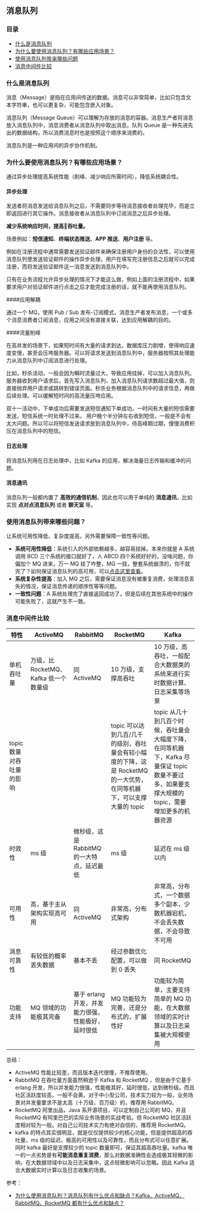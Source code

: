 ## 消息队列



### 目录

- [什么是消息队列](#什么是消息队列)
- [为什么要使用消息队列？有哪些应用场景？](#为什么要使用消息队列有哪些应用场景)
- [使用消息队列带来哪些问题](#使用消息队列带来哪些问题)
- [消息中间件比较](#消息中间件比较)

### 什么是消息队列

消息（Message）是指在应用间传送的数据。消息可以非常简单，比如只包含文本字符串，也可以更复杂，可能包含嵌入对象。

消息队列（Message Queue）可以理解为存放的消息的容器。消息生产者将消息放入消息队列中，消息消费者从消息队列中取出消息。队列 Queue 是一种先进先出的数据结构，所以消费消息时也是按照这个顺序来消费的。

消息队列是一种应用间的异步协作机制。



### 为什么要使用消息队列？有哪些应用场景？

通过异步处理提高系统性能（削峰、减少响应所需时间），降低系统耦合性。



#### 异步处理

发送者将消息发送给消息队列之后，不需要同步等待消息接收者处理完毕，而是立即返回进行其它操作。消息接收者从消息队列中订阅消息之后异步处理。

**减少系统响应时间，提高吞吐量。**

场景例如：**短信通知**、**终端状态推送**、**APP 推送**、**用户注册** 等。

例如在注册流程中通常需要发送验证邮件来确保注册用户身份的合法性，可以使用消息队列使发送验证邮件的操作异步处理，用户在填写完注册信息之后就可以完成注册，而将发送验证邮件这一消息发送到消息队列中。

只有在业务流程允许异步处理的情况下才能这么做，例如上面的注册流程中，如果要求用户对验证邮件进行点击之后才能完成注册的话，就不能再使用消息队列。



####应用解耦

通过一个 MQ，使用 Pub / Sub 发布-订阅模式，消息生产者发布消息，一个或多个消息消费者订阅消息，应用之间没有直接关联，达到应用解耦的目的。



####流量削峰 

在高并发的场景下，如果短时间有大量的请求到达，数据库压力剧增，使得响应速度变慢，甚至会压垮服务器。可以将请求发送到消息队列中，服务器按照其处理能力从消息队列中订阅消息进行处理。



比如，秒杀活动，一般会因为瞬时流量过大，导致应用挂掉，可以加入消息队列。服务器收到用户请求后，首先写入消息队列，加入消息队列请求数超过最大值，则直接抛弃用户请求或跳转到错误页面。秒杀业务根据消息队列中的请求信息，再做后续处理。可以缓解短时间的高流量压垮应用。

双十一活动中，下单成功后需要发送短信通知下单成功，一时间有大量的短信需要发送，短信系统一时处理不过来。 用户晚个半分钟左右收到短信，一般是不会有太大问题。所以可以将短信发送请求放到消息队列中，待高峰期过期，慢慢消费积压在消息队列中的短信。



#### 日志处理

将消息队列用在日志处理中，比如 Kafka 的应用，解决海量日志传输和缓冲的问题。



#### 消息通讯

消息队列一般都内置了 **高效的通信机制**，因此也可以用于单纯的 **消息通讯**，比如实现 **点对点消息队列** 或者 **聊天室** 等。



### 使用消息队列带来哪些问题？

让系统可用性降低、复杂度提高，另外需要保障一致性等问题。

- **系统可用性降低**：系统引入的外部依赖越多，越容易挂掉。本来你就是 A 系统调用 BCD 三个系统的接口就好了，人 ABCD 四个系统好好的，没啥问题，你偏加个 MQ 进来，万一 MQ 挂了咋整，MQ 一挂，整套系统崩溃的，你不就完了？如何保证消息队列的高可用，可以[点击这里查看](https://github.com/doocs/advanced-java/blob/master/docs/high-concurrency/how-to-ensure-high-availability-of-message-queues.md)。
- **系统复杂性提高**：加入 MQ 之后，需要保证消息没有被重复消费，处理消息丢失的情况，保证消息传递的顺序性等等问题。
- **一致性问题**：A 系统处理完了直接返回成功了，但是后续在其他系统中的操作可能失败了，这就产生不一致。



### 消息中间件比较

| 特性                     | ActiveMQ                              | RabbitMQ                                           | RocketMQ                                                     | Kafka                                                        |
| ------------------------ | ------------------------------------- | -------------------------------------------------- | ------------------------------------------------------------ | ------------------------------------------------------------ |
| 单机吞吐量               | 万级，比 RocketMQ、Kafka 低一个数量级 | 同 ActiveMQ                                        | 10 万级，支撑高吞吐                                          | 10 万级，高吞吐，一般配合大数据类的系统来进行实时数据计算、日志采集等场景 |
| topic 数量对吞吐量的影响 |                                       |                                                    | topic 可以达到几百/几千的级别，吞吐量会有较小幅度的下降，这是 RocketMQ 的一大优势，在同等机器下，可以支撑大量的 topic | topic 从几十到几百个时候，吞吐量会大幅度下降，在同等机器下，Kafka 尽量保证 topic 数量不要过多，如果要支撑大规模的 topic，需要增加更多的机器资源 |
| 时效性                   | ms 级                                 | 微秒级，这是 RabbitMQ 的一大特点，延迟最低         | ms 级                                                        | 延迟在 ms 级以内                                             |
| 可用性                   | 高，基于主从架构实现高可用            | 同 ActiveMQ                                        | 非常高，分布式架构                                           | 非常高，分布式，一个数据多个副本，少数机器宕机，不会丢失数据，不会导致不可用 |
| 消息可靠性               | 有较低的概率丢失数据                  | 基本不丢                                           | 经过参数优化配置，可以做到 0 丢失                            | 同 RocketMQ                                                  |
| 功能支持                 | MQ 领域的功能极其完备                 | 基于 erlang 开发，并发能力很强，性能极好，延时很低 | MQ 功能较为完善，还是分布式的，扩展性好                      | 功能较为简单，主要支持简单的 MQ 功能，在大数据领域的实时计算以及日志采集被大规模使用 |



总结：

- ActiveMQ 性能比较差，而且版本迭代很慢，不推荐使用。
- RabbitMQ 在吞吐量方面虽然稍逊于 Kafka 和 RocketMQ ，但是由于它基于 erlang 开发，所以并发能力很强，性能极其好，延时很低，达到微秒级。而且社区活跃度较高，一般不会黄。对于中小型公司，技术实力较为一般，业务场景对并发量要求不是太高（十万级、百万级）的，推荐用 RabbitMQ。
- RocketMQ 阿里出品，Java 系开源项目，可以定制自己公司的 MQ，并且 RocketMQ 有阿里巴巴的实际业务场景的实战考验。但 RocketMQ 社区活跃度相对较为一般。对自己公司技术实力有绝对自信的，推荐用 RocketMQ。
- kafka 的特点其实很明显，就是仅仅提供较少的核心功能，但是提供超高的吞吐量，ms 级的延迟，极高的可用性以及可靠性，而且分布式可以任意扩展。同时 kafka 最好是支撑较少的 topic 数量即可，保证其超高吞吐量。kafka 唯一的一点劣势是有**可能消息重复消费**，那么对数据准确性会造成极其轻微的影响，在大数据领域中以及日志采集中，这点轻微影响可以忽略。因此 Kafka 适合大数据实时计算以及日志收集的场景。



参考：

- [为什么使用消息队列？消息队列有什么优点和缺点？Kafka、ActiveMQ、RabbitMQ、RocketMQ 都有什么优点和缺点？](https://github.com/doocs/advanced-java/blob/master/docs/high-concurrency/why-mq.md)